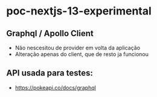 # poc-nextjs-13-experimental

## Graphql / Apollo Client

- Não nescesitou de provider em volta da aplicação
- Alteração apenas do client, que de resto ja funcionou


## API usada para testes:

- https://pokeapi.co/docs/graphql
